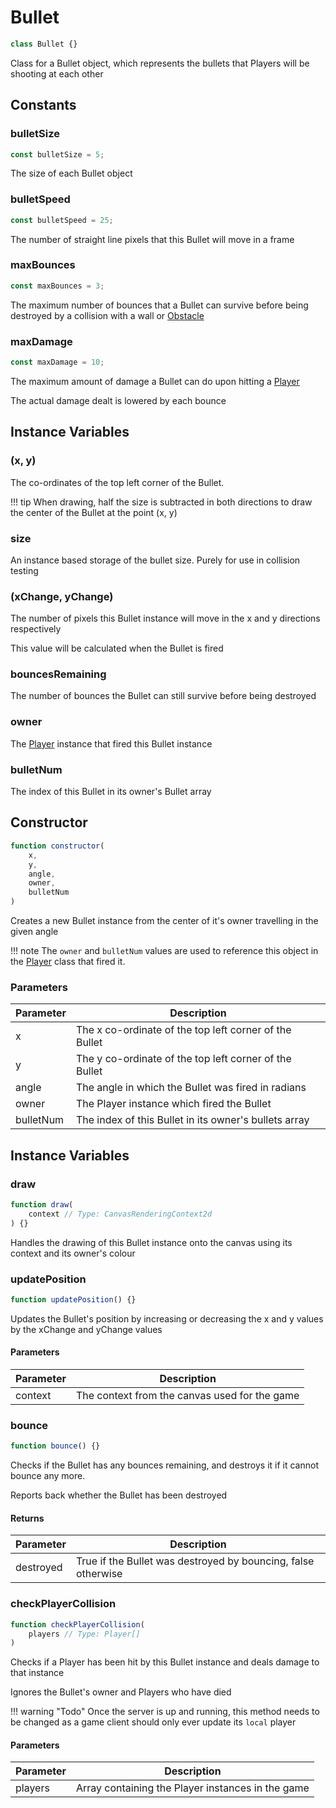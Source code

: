 # Bullet
```js
class Bullet {}
```

Class for a Bullet object, which represents the bullets that Players will be shooting at each other

## Constants

### bulletSize
```js
const bulletSize = 5;
```

The size of each Bullet object

### bulletSpeed
```js
const bulletSpeed = 25;
```

The number of straight line pixels that this Bullet will move in a frame

### maxBounces
```js
const maxBounces = 3;
```

The maximum number of bounces that a Bullet can survive before being destroyed by a collision with a wall or [Obstacle][1]

### maxDamage
```js
const maxDamage = 10;
```

The maximum amount of damage a Bullet can do upon hitting a [Player][2]

The actual damage dealt is lowered by each bounce

## Instance Variables

### (x, y)

The co-ordinates of the top left corner of the Bullet.

!!! tip
    When drawing, half the size is subtracted in both directions to draw the center of the Bullet at the point (x, y)

### size

An instance based storage of the bullet size. Purely for use in collision testing

### (xChange, yChange)

The number of pixels this Bullet instance will move in the x and y directions respectively

This value will be calculated when the Bullet is fired

### bouncesRemaining

The number of bounces the Bullet can still survive before being destroyed

### owner

The [Player][2] instance that fired this Bullet instance

### bulletNum

The index of this Bullet in its owner's Bullet array

## Constructor
```js
function constructor(
	x,
	y,
	angle,
	owner,
	bulletNum
)
```

Creates a new Bullet instance from the center of it's owner travelling in the given angle

!!! note
	The `owner` and `bulletNum` values are used to reference this object in the [Player][1] class that fired it.

### Parameters
| Parameter |                      Description                       |
| --------- | ------------------------------------------------------ |
|     x     | The x co-ordinate of the top left corner of the Bullet |
|     y     | The y co-ordinate of the top left corner of the Bullet |
|   angle   |   The angle in which the Bullet was fired in radians   |
|   owner   |       The Player instance which fired the Bullet       |
| bulletNum |  The index of this Bullet in its owner's bullets array |

## Instance Variables

### draw
```js
function draw(
    context // Type: CanvasRenderingContext2d
) {}
```

Handles the drawing of this Bullet instance onto the canvas using its context and its owner's colour

### updatePosition
```js
function updatePosition() {}
```

Updates the Bullet's position by increasing or decreasing the x and y values by the xChange and yChange values


#### Parameters
| Parameter |                  Description                  |
| --------- | --------------------------------------------- |
|  context  | The context from the canvas used for the game |

### bounce
```js
function bounce() {}
```

Checks if the Bullet has any bounces remaining, and destroys it if it cannot bounce any more.

Reports back whether the Bullet has been destroyed

#### Returns
| Parameter |                          Description                          |
| --------- | ------------------------------------------------------------- |
| destroyed | True if the Bullet was destroyed by bouncing, false otherwise |

### checkPlayerCollision
```js
function checkPlayerCollision(
	players // Type: Player[]
)
```

Checks if a Player has been hit by this Bullet instance and deals damage to that instance

Ignores the Bullet's owner and Players who have died

!!! warning "Todo"
	Once the server is up and running, this method needs to be changed as a game client should only ever update its `local` player

#### Parameters
| Parameter |                    Description                    |
| --------- | ------------------------------------------------- |
|  players  | Array containing the Player instances in the game |

[1]: /game/obstacle "Obstacle"
[2]: /game/player "Player"
